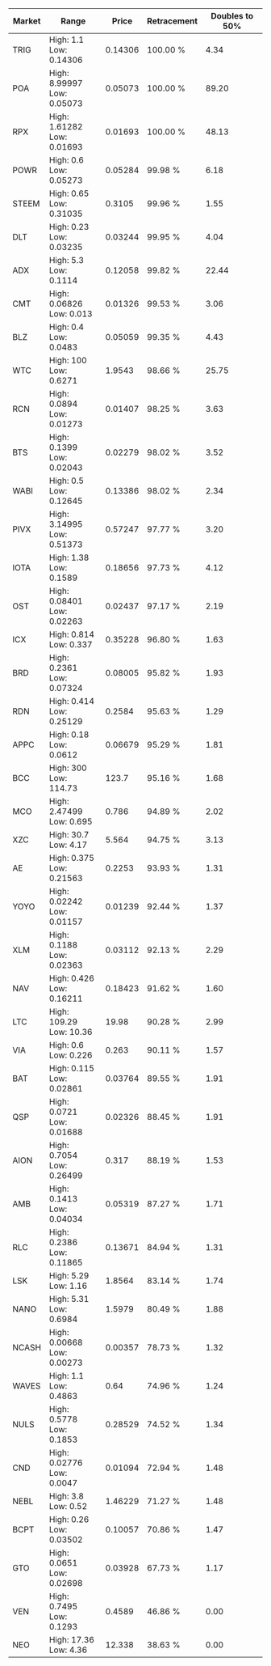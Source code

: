 | Market | Range | Price| Retracement | Doubles to 50% |
| --- | --- | --- | --- | --- |
| TRIG | High: 1.1<br />Low: 0.14306 | 0.14306 | 100.00 % | 4.34 |
| POA | High: 8.99997<br />Low: 0.05073 | 0.05073 | 100.00 % | 89.20 |
| RPX | High: 1.61282<br />Low: 0.01693 | 0.01693 | 100.00 % | 48.13 |
| POWR | High: 0.6<br />Low: 0.05273 | 0.05284 | 99.98 % | 6.18 |
| STEEM | High: 0.65<br />Low: 0.31035 | 0.3105 | 99.96 % | 1.55 |
| DLT | High: 0.23<br />Low: 0.03235 | 0.03244 | 99.95 % | 4.04 |
| ADX | High: 5.3<br />Low: 0.1114 | 0.12058 | 99.82 % | 22.44 |
| CMT | High: 0.06826<br />Low: 0.013 | 0.01326 | 99.53 % | 3.06 |
| BLZ | High: 0.4<br />Low: 0.0483 | 0.05059 | 99.35 % | 4.43 |
| WTC | High: 100<br />Low: 0.6271 | 1.9543 | 98.66 % | 25.75 |
| RCN | High: 0.0894<br />Low: 0.01273 | 0.01407 | 98.25 % | 3.63 |
| BTS | High: 0.1399<br />Low: 0.02043 | 0.02279 | 98.02 % | 3.52 |
| WABI | High: 0.5<br />Low: 0.12645 | 0.13386 | 98.02 % | 2.34 |
| PIVX | High: 3.14995<br />Low: 0.51373 | 0.57247 | 97.77 % | 3.20 |
| IOTA | High: 1.38<br />Low: 0.1589 | 0.18656 | 97.73 % | 4.12 |
| OST | High: 0.08401<br />Low: 0.02263 | 0.02437 | 97.17 % | 2.19 |
| ICX | High: 0.814<br />Low: 0.337 | 0.35228 | 96.80 % | 1.63 |
| BRD | High: 0.2361<br />Low: 0.07324 | 0.08005 | 95.82 % | 1.93 |
| RDN | High: 0.414<br />Low: 0.25129 | 0.2584 | 95.63 % | 1.29 |
| APPC | High: 0.18<br />Low: 0.0612 | 0.06679 | 95.29 % | 1.81 |
| BCC | High: 300<br />Low: 114.73 | 123.7 | 95.16 % | 1.68 |
| MCO | High: 2.47499<br />Low: 0.695 | 0.786 | 94.89 % | 2.02 |
| XZC | High: 30.7<br />Low: 4.17 | 5.564 | 94.75 % | 3.13 |
| AE | High: 0.375<br />Low: 0.21563 | 0.2253 | 93.93 % | 1.31 |
| YOYO | High: 0.02242<br />Low: 0.01157 | 0.01239 | 92.44 % | 1.37 |
| XLM | High: 0.1188<br />Low: 0.02363 | 0.03112 | 92.13 % | 2.29 |
| NAV | High: 0.426<br />Low: 0.16211 | 0.18423 | 91.62 % | 1.60 |
| LTC | High: 109.29<br />Low: 10.36 | 19.98 | 90.28 % | 2.99 |
| VIA | High: 0.6<br />Low: 0.226 | 0.263 | 90.11 % | 1.57 |
| BAT | High: 0.115<br />Low: 0.02861 | 0.03764 | 89.55 % | 1.91 |
| QSP | High: 0.0721<br />Low: 0.01688 | 0.02326 | 88.45 % | 1.91 |
| AION | High: 0.7054<br />Low: 0.26499 | 0.317 | 88.19 % | 1.53 |
| AMB | High: 0.1413<br />Low: 0.04034 | 0.05319 | 87.27 % | 1.71 |
| RLC | High: 0.2386<br />Low: 0.11865 | 0.13671 | 84.94 % | 1.31 |
| LSK | High: 5.29<br />Low: 1.16 | 1.8564 | 83.14 % | 1.74 |
| NANO | High: 5.31<br />Low: 0.6984 | 1.5979 | 80.49 % | 1.88 |
| NCASH | High: 0.00668<br />Low: 0.00273 | 0.00357 | 78.73 % | 1.32 |
| WAVES | High: 1.1<br />Low: 0.4863 | 0.64 | 74.96 % | 1.24 |
| NULS | High: 0.5778<br />Low: 0.1853 | 0.28529 | 74.52 % | 1.34 |
| CND | High: 0.02776<br />Low: 0.0047 | 0.01094 | 72.94 % | 1.48 |
| NEBL | High: 3.8<br />Low: 0.52 | 1.46229 | 71.27 % | 1.48 |
| BCPT | High: 0.26<br />Low: 0.03502 | 0.10057 | 70.86 % | 1.47 |
| GTO | High: 0.0651<br />Low: 0.02698 | 0.03928 | 67.73 % | 1.17 |
| VEN | High: 0.7495<br />Low: 0.1293 | 0.4589 | 46.86 % | 0.00 |
| NEO | High: 17.36<br />Low: 4.36 | 12.338 | 38.63 % | 0.00 |
